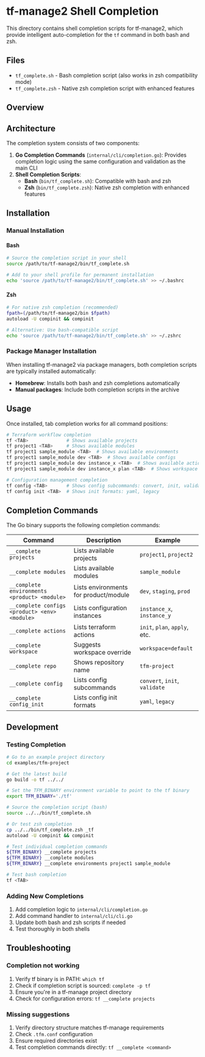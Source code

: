 # tf-manage2 Shell Completion

This directory contains shell completion scripts for tf-manage2, which provide intelligent auto-completion for the `tf` command in both bash and zsh.

## Files

- `tf_complete.sh` - Bash completion script (also works in zsh compatibility mode)
- `tf_complete.zsh` - Native zsh completion script with enhanced features

## Overview

## Architecture

The completion system consists of two components:

1. **Go Completion Commands** (`internal/cli/completion.go`): Provides completion logic using the same configuration and validation as the main CLI
2. **Shell Completion Scripts**:
   - **Bash** (`bin/tf_complete.sh`): Compatible with bash and zsh
   - **Zsh** (`bin/tf_complete.zsh`): Native zsh completion with enhanced features

## Installation

### Manual Installation

#### Bash
```bash
# Source the completion script in your shell
source /path/to/tf-manage2/bin/tf_complete.sh

# Add to your shell profile for permanent installation
echo 'source /path/to/tf-manage2/bin/tf_complete.sh' >> ~/.bashrc
```

#### Zsh
```bash
# For native zsh completion (recommended)
fpath=(/path/to/tf-manage2/bin $fpath)
autoload -U compinit && compinit

# Alternative: Use bash-compatible script
echo 'source /path/to/tf-manage2/bin/tf_complete.sh' >> ~/.zshrc
```

### Package Manager Installation

When installing tf-manage2 via package managers, both completion scripts are typically installed automatically:

- **Homebrew**: Installs both bash and zsh completions automatically
- **Manual packages**: Include both completion scripts in the archive

## Usage

Once installed, tab completion works for all command positions:

```bash
# Terraform workflow completion
tf <TAB>              # Shows available projects
tf project1 <TAB>     # Shows available modules
tf project1 sample_module <TAB>  # Shows available environments
tf project1 sample_module dev <TAB>  # Shows available configs
tf project1 sample_module dev instance_x <TAB>  # Shows available actions
tf project1 sample_module dev instance_x plan <TAB>  # Shows workspace options

# Configuration management completion
tf config <TAB>       # Shows config subcommands: convert, init, validate
tf config init <TAB>  # Shows init formats: yaml, legacy
```

## Completion Commands

The Go binary supports the following completion commands:

| Command                                       | Description                           | Example                       |
| --------------------------------------------- | ------------------------------------- | ----------------------------- |
| `__complete projects`                         | Lists available projects              | `project1`, `project2`        |
| `__complete modules`                          | Lists available modules               | `sample_module`               |
| `__complete environments <product> <module>`  | Lists environments for product/module | `dev`, `staging`, `prod`      |
| `__complete configs <product> <env> <module>` | Lists configuration instances         | `instance_x`, `instance_y`    |
| `__complete actions`                          | Lists terraform actions               | `init`, `plan`, `apply`, etc. |
| `__complete workspace`                        | Suggests workspace override           | `workspace=default`           |
| `__complete repo`                             | Shows repository name                 | `tfm-project`                 |
| `__complete config`                           | Lists config subcommands              | `convert`, `init`, `validate` |
| `__complete config_init`                      | Lists config init formats             | `yaml`, `legacy`              |


## Development

### Testing Completion

```bash
# Go to an example project directory
cd examples/tfm-project

# Get the latest build
go build -o tf ../../

# Set the TFM_BINARY environment variable to point to the tf binary
export TFM_BINARY='./tf'

# Source the completion script (bash)
source ../../bin/tf_complete.sh

# Or test zsh completion
cp ../../bin/tf_complete.zsh _tf
autoload -U compinit && compinit

# Test individual completion commands
${TFM_BINARY} __complete projects
${TFM_BINARY} __complete modules
${TFM_BINARY} __complete environments project1 sample_module

# Test bash completion
tf <TAB>
```

### Adding New Completions

1. Add completion logic to `internal/cli/completion.go`
2. Add command handler to `internal/cli/cli.go`
3. Update both bash and zsh scripts if needed
4. Test thoroughly in both shells

## Troubleshooting

### Completion not working

1. Verify tf binary is in PATH: `which tf`
2. Check if completion script is sourced: `complete -p tf`
3. Ensure you're in a tf-manage project directory
4. Check for configuration errors: `tf __complete projects`

### Missing suggestions

1. Verify directory structure matches tf-manage requirements
2. Check `.tfm.conf` configuration
3. Ensure required directories exist
4. Test completion commands directly: `tf __complete <command>`

